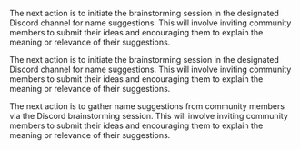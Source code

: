 

The next action is to initiate the brainstorming session in the designated Discord channel for name suggestions. This will involve inviting community members to submit their ideas and encouraging them to explain the meaning or relevance of their suggestions.

The next action is to initiate the brainstorming session in the designated Discord channel for name suggestions. This will involve inviting community members to submit their ideas and encouraging them to explain the meaning or relevance of their suggestions.

The next action is to gather name suggestions from community members via the Discord brainstorming session. This will involve inviting community members to submit their ideas and encouraging them to explain the meaning or relevance of their suggestions.